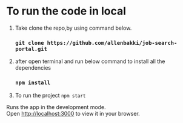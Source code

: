 # To run the code in local

1. Take clone the repo,by using command below.
   ### `git clone https://github.com/allenbakki/job-search-portal.git`
2. after open terminal and run below command to install all the dependencies
   ### `npm install`
3. To run the project
    ```npm start```

Runs the app in the development mode.\
Open [http://localhost:3000](http://localhost:3000) to view it in your browser.


